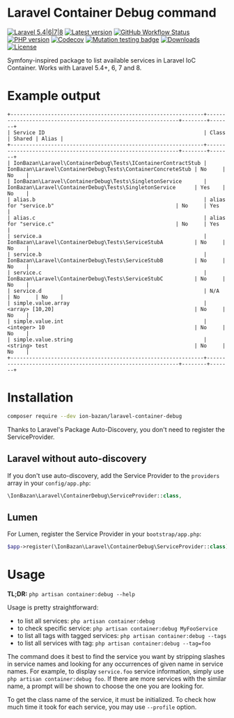 # Laravel Container Debug command

[![Laravel 5.4|6|7|8](https://img.shields.io/badge/Laravel-5.4_|_6_|_7_|_8-informational.svg)](http://laravel.com)
[![Latest version](https://img.shields.io/packagist/v/ion-bazan/laravel-container-debug.svg)](https://packagist.org/packages/ion-bazan/laravel-container-debug)
[![GitHub Workflow Status](https://img.shields.io/github/workflow/status/IonBazan/laravel-container-debug/Tests)](https://github.com/IonBazan/laravel-container-debug/actions)
[![PHP version](https://img.shields.io/packagist/php-v/ion-bazan/laravel-container-debug.svg)](https://packagist.org/packages/ion-bazan/laravel-container-debug)
[![Codecov](https://img.shields.io/codecov/c/gh/IonBazan/laravel-container-debug)](https://codecov.io/gh/IonBazan/laravel-container-debug)
[![Mutation testing badge](https://img.shields.io/endpoint?style=flat&url=https%3A%2F%2Fbadge-api.stryker-mutator.io%2Fgithub.com%2FIonBazan%2Flaravel-container-debug%2Fmaster)](https://dashboard.stryker-mutator.io/reports/github.com/IonBazan/laravel-container-debug/master)
[![Downloads](https://img.shields.io/packagist/dt/ion-bazan/laravel-container-debug.svg)](https://packagist.org/packages/ion-bazan/laravel-container-debug)
[![License](https://img.shields.io/packagist/l/ion-bazan/laravel-container-debug.svg)](https://packagist.org/packages/ion-bazan/laravel-container-debug)

Symfony-inspired package to list available services in Laravel IoC Container. Works with Laravel 5.4+, 6, 7 and 8.

# Example output

```
+--------------------------------------------------------------+-------------------------------------------------------------+--------+-------+
| Service ID                                                   | Class                                                       | Shared | Alias |
+--------------------------------------------------------------+-------------------------------------------------------------+--------+-------+
| IonBazan\Laravel\ContainerDebug\Tests\IContainerContractStub | IonBazan\Laravel\ContainerDebug\Tests\ContainerConcreteStub | No     | No    |
| IonBazan\Laravel\ContainerDebug\Tests\SingletonService       | IonBazan\Laravel\ContainerDebug\Tests\SingletonService      | Yes    | No    |
| alias.b                                                      | alias for "service.b"                                       | No     | Yes   |
| alias.c                                                      | alias for "service.c"                                       | No     | Yes   |
| service.a                                                    | IonBazan\Laravel\ContainerDebug\Tests\ServiceStubA          | No     | No    |
| service.b                                                    | IonBazan\Laravel\ContainerDebug\Tests\ServiceStubB          | No     | No    |
| service.c                                                    | IonBazan\Laravel\ContainerDebug\Tests\ServiceStubC          | No     | No    |
| service.d                                                    | N/A                                                         | No     | No    |
| simple.value.array                                           | <array> [10,20]                                             | No     | No    |
| simple.value.int                                             | <integer> 10                                                | No     | No    |
| simple.value.string                                          | <string> test                                               | No     | No    |
+--------------------------------------------------------------+-------------------------------------------------------------+--------+-------+
```

# Installation

```bash
composer require --dev ion-bazan/laravel-container-debug
```

Thanks to Laravel's Package Auto-Discovery, you don't need to register the ServiceProvider.

## Laravel without auto-discovery

If you don't use auto-discovery, add the Service Provider to the `providers` array in your `config/app.php`:

```php
\IonBazan\Laravel\ContainerDebug\ServiceProvider::class,
```

## Lumen

For Lumen, register the Service Provider in your `bootstrap/app.php`:
```php
$app->register(\IonBazan\Laravel\ContainerDebug\ServiceProvider::class);
```

# Usage

**TL;DR:** `php artisan container:debug --help`

Usage is pretty straightforward:

 - to list all services: `php artisan container:debug`
 - to check specific service: `php artisan container:debug MyFooService`
 - to list all tags with tagged services: `php artisan container:debug --tags`
 - to list all services with tag: `php artisan container:debug --tag=foo`

The command does it best to find the service you want by stripping slashes in service names and looking for any occurrences of given name in service names.
For example, to display `service.foo` service information, simply use `php artisan container:debug foo`. If there are more services with the similar name, a prompt will be shown to choose the one you are looking for.

To get the class name of the service, it must be initialized. To check how much time it took for each service, you may use `--profile` option.
